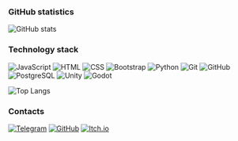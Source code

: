 ### GitHub statistics
![GitHub stats](https://github-readme-stats.vercel.app/api?username=muchunzyan&show_icons=true&hide=prs,issues,contribs&theme=dark)

### Technology stack
![JavaScript](https://img.shields.io/badge/-JavaScript-333?style=for-the-badge&logo=javascript)
![HTML](https://img.shields.io/badge/-HTML-333?style=for-the-badge&logo=html5)
![CSS](https://img.shields.io/badge/-CSS-333?style=for-the-badge&logo=css3&logoColor=blue)
![Bootstrap](https://img.shields.io/badge/-Bootstrap-333?style=for-the-badge&logo=Bootstrap)
![Python](https://img.shields.io/badge/-Python-333?style=for-the-badge&logo=Python)
![Git](https://img.shields.io/badge/-Git-333?style=for-the-badge&logo=Git)
![GitHub](https://img.shields.io/badge/-GitHub-333?style=for-the-badge&logo=GitHub)
![PostgreSQL](https://img.shields.io/badge/-PostgreSQL-333?style=for-the-badge&logo=PostgreSQL)
![Unity](https://img.shields.io/badge/-Unity-333?style=for-the-badge&logo=Unity)
![Godot](https://img.shields.io/badge/-Godot-333?style=for-the-badge&logo=Godot)

![Top Langs](https://github-readme-stats.vercel.app/api/top-langs/?username=muchunzyan&layout=compact&theme=dark)

### Contacts
[![Telegram](https://img.shields.io/badge/-Telegram-333?style=for-the-badge&logo=telegram&logoColor=27A0D9)](https://t.me/muchunzhyan)
[![GitHub](https://img.shields.io/badge/-GitHub-333?style=for-the-badge&logo=GitHub&logoColor=fff)](https://github.com/muchunzyan)
[![Itch.io](https://img.shields.io/badge/-Itch.io-333?style=for-the-badge&logo=itch.io&logoColor=FF2449)](https://iam-games.itch.io/)
